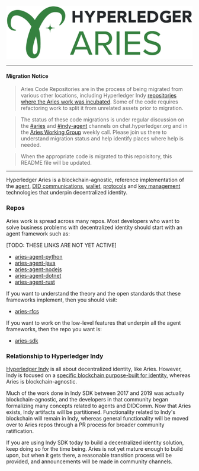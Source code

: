![Hyperledger Aries](collateral/Hyperledger_Aries_Logo_Color.png)

<hr/>

#### Migration Notice
>Aries Code Repositories are in the process of being migrated from various other locations, including Hyperledger Indy [repositories where the Aries work was incubated](https://github.com/hyperledger/indy-hipe/blob/master/README.md). Some of the code requires refactoring work to split it from unrelated assets prior to migration.

>The status of these code migrations is under regular discussion on the [#aries](https://chat.hyperledger.org/channel/aries) and [#indy-agent](https://chat.hyperledger.org/channel/indy-agent) channels on chat.hyperledger.org and in the [Aries Working Group](https://wiki.hyperledger.org/display/ARIES/Aries+Working+Group) weekly call. Please join us there to understand migration status and help identify places where help is needed.

>When the appropriate code is migrated to this repoisitory, this README file will be updated.

<hr/>

Hyperledger Aries is a blockchain-agnostic, reference implementation of the
[agent](
https://github.com/hyperledger/aries-rfcs/blob/master/concepts/0004-agents/README.md),
[DID communications](
https://github.com/hyperledger/aries-rfcs/blob/master/concepts/0005-didcomm/README.md),
[wallet](
),
[protocols](
https://github.com/hyperledger/aries-rfcs/blob/master/concepts/0003-protocols/README.md) 
and
[key management](
https://github.com/hyperledger/aries-rfcs/blob/master/concepts/0051-dkms/README.md)
technologies that underpin decentralized identity.

### Repos

Aries work is spread across many repos. Most developers who want to solve business
problems with decentralized identity should start with an agent framework such as:

[TODO: THESE LINKS ARE NOT YET ACTIVE]

* [aries-agent-python](https://github.com/hyperledger/aries-agent-python)
* [aries-agent-java](https://github.com/hyperledger/aries-agent-java)
* [aries-agent-nodejs](https://github.com/hyperledger/aries-agent-nodejs)
* [aries-agent-dotnet](https://github.com/hyperledger/aries-agent-dotnet)
* [aries-agent-rust](https://github.com/hyperledger/aries-agent-rust)

If you want to understand the theory and the open standards that these frameworks
implement, then you should visit:

* [aries-rfcs](https://github.com/hyperledger/aries-rfcs)

If you want to work on the low-level features that underpin all the agent
frameworks, then the repo you want is:

* [aries-sdk](https://github.com/hyperledger/aries-rfcs)

### Relationship to Hyperledger Indy

[Hyperledger Indy](https://github.com/hyperledger/indy-sdk/blob/master/README.md)
is all about decentralized identity, like Aries. However, Indy is
focused on a [specific blockchain purpose-built for identity](
https://github.com/hyperledger/indy-node/blob/master/README.md), whereas Aries is
blockchain-agnostic.

Much of the work done in Indy SDK between 2017 and 2019 was actually blockchain-agnostic,
and the developers in that community began formalizing many concepts related to agents
and DIDComm. Now that Aries exists, Indy artifacts will be partitioned. Functionality
related to Indy's blockchain will remain in Indy, whereas general functionality will be
moved over to Aries repos through a PR process for broader community ratification.

If you are using Indy SDK today to build a decentralized identity solution, keep
doing so for the time being. Aries is not yet mature enough to build upon, but when
it gets there, a reasonable transition process will be provided, and announcements will
be made in community channels.

